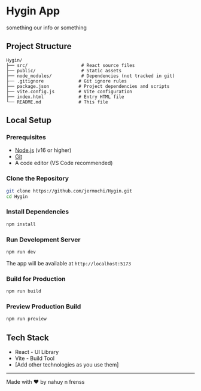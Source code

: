 # Hygin App

something our info or something

## Project Structure

```
Hygin/
├── src/                    # React source files
├── public/                 # Static assets
├── node_modules/           # Dependencies (not tracked in git)
├── .gitignore             # Git ignore rules
├── package.json           # Project dependencies and scripts
├── vite.config.js         # Vite configuration
├── index.html             # Entry HTML file
└── README.md              # This file
```

## Local Setup

### Prerequisites
- [Node.js](https://nodejs.org/) (v16 or higher)
- [Git](https://git-scm.com/)
- A code editor (VS Code recommended)

### Clone the Repository

```bash
git clone https://github.com/jermochi/Hygin.git
cd Hygin
```

### Install Dependencies

```bash
npm install
```

### Run Development Server

```bash
npm run dev
```

The app will be available at `http://localhost:5173`

### Build for Production

```bash
npm run build
```

### Preview Production Build

```bash
npm run preview
```


## Tech Stack

- React - UI Library
- Vite - Build Tool
- [Add other technologies as you use them]

---

Made with ❤️ by nahuy n frenss